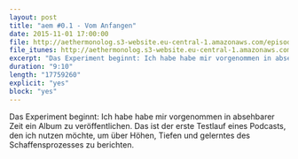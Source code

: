```yaml
---
layout: post
title: "aem #0.1 - Vom Anfangen"
date: 2015-11-01 17:00:00
file: http://aethermonolog.s3-website.eu-central-1.amazonaws.com/episodes/aethermonolog-00a.mp3
file_itunes: http://aethermonolog.s3-website.eu-central-1.amazonaws.com/episodes/aethermonolog-00a.m4a
excerpt: "Das Experiment beginnt: Ich habe habe mir vorgenommen in absehbarer Zeit ein Album zu veröffentlichen. Das ist der erste Testlauf eines Podcasts, den ich nutzen möchte, um über Höhen, Tiefen und gelerntes des Schaffensprozesses zu berichten."
duration: "9:10"
length: "17759260"
explicit: "yes"
block: "yes"
---
```


Das Experiment beginnt: Ich habe habe mir vorgenommen in absehbarer Zeit ein Album zu veröffentlichen. Das ist der erste Testlauf eines Podcasts, den ich nutzen möchte, um über Höhen, Tiefen und gelerntes des Schaffensprozesses zu berichten.
